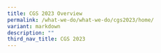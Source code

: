 ```yaml
---
title: CGS 2023 Overview
permalink: /what-we-do/what-we-do/cgs2023/home/
variant: markdown
description: ""
third_nav_title: CGS 2023
---
```

